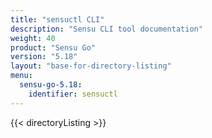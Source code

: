 ```yaml
---
title: "sensuctl CLI"
description: "Sensu CLI tool documentation"
weight: 40
product: "Sensu Go"
version: "5.18"
layout: "base-for-directory-listing"
menu:
  sensu-go-5.18:
    identifier: sensuctl
---
```


{{< directoryListing >}}
